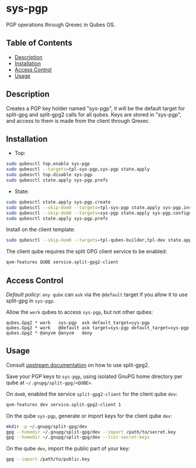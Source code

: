 # sys-pgp

PGP operations through Qrexec in Qubes OS.

## Table of Contents

* [Description](#description)
* [Installation](#installation)
* [Access Control](#access-control)
* [Usage](#usage)

## Description

Creates a PGP key holder named "sys-pgp", it will be the default target for
split-gpg and split-gpg2 calls for all qubes. Keys are stored in "sys-pgp",
and access to them is made from the client through Qrexec.

## Installation

- Top:
```sh
sudo qubesctl top.enable sys-pgp
sudo qubesctl --targets=tpl-sys-pgp,sys-pgp state.apply
sudo qubesctl top.disable sys-pgp
sudo qubesctl state.apply sys-pgp.prefs
```

- State:
<!-- pkg:begin:post-install -->
```sh
sudo qubesctl state.apply sys-pgp.create
sudo qubesctl --skip-dom0 --targets=tpl-sys-pgp state.apply sys-pgp.install
sudo qubesctl --skip-dom0 --targets=sys-pgp state.apply sys-pgp.configure
sudo qubesctl state.apply sys-pgp.prefs
```
<!-- pkg:end:post-install -->

Install on the client template:
```sh
sudo qubesctl --skip-dom0 --targets=tpl-qubes-builder,tpl-dev state.apply sys-pgp.install-client
```

The client qube requires the split GPG client service to be enabled:
```sh
qvm-features QUBE service.split-gpg2-client
```

## Access Control

_Default policy_: `any qube` can `ask` via the `@default` target if you allow
it to use split-gpg in `sys-pgp`.

Allow the `work` qubes to access `sys-pgp`, but not other qubes:
```qrexecpolicy
qubes.Gpg2 * work   sys-pgp  ask default_target=sys-pgp
qubes.Gpg2 * work   @default ask target=sys-pgp default_target=sys-pgp
qubes.Gpg2 * @anyvm @anyvm   deny
```

## Usage

Consult [upstream documentation](https://github.com/ben-grande/qubes-app-linux-split-gpg2) on
how to use split-gpg2.

Save your PGP keys to `sys-pgp`, using isolated GnuPG home directory per qube
at `~/.gnupg/split-gpg/<QUBE>`.

On `dom0`, enabled the service `split-gpg2-client` for the client qube `dev`:
```sh
qvm-features dev service.split-gpg2-client 1
```

On the qube `sys-pgp`, generate or import keys for the client qube `dev`:
```sh
mkdir -p ~/.gnupg/split-gpg/dev
gpg --homedir ~/.gnupg/split-gpg/dev --import /path/to/secret.key
gpg --homedir ~/.gnupg/split-gpg/dev --list-secret-keys
```

On the qube `dev`, import the public part of your key:
```sh
gpg --import /path/to/public.key
```
